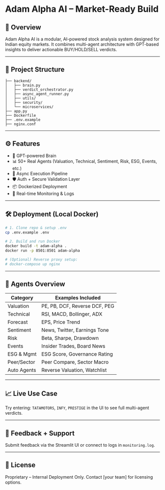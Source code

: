 
# Adam Alpha AI – Market-Ready Build

## 🚀 Overview
Adam Alpha AI is a modular, AI-powered stock analysis system designed for Indian equity markets. It combines multi-agent architecture with GPT-based insights to deliver actionable BUY/HOLD/SELL verdicts.

---

## 📁 Project Structure

```
├── backend/
│   ├── brain.py
│   ├── verdict_orchestrator.py
│   ├── async_agent_runner.py
│   ├── utils/
│   ├── security/
│   └── microservices/
├── app.py
├── Dockerfile
├── .env.example
├── nginx.conf
```

---

## ⚙️ Features
- 🧠 GPT-powered Brain
- 📊 50+ Real Agents (Valuation, Technical, Sentiment, Risk, ESG, Events, etc.)
- 🔁 Async Execution Pipeline
- 🛡️ Auth + Secure Validation Layer
- 📦 Dockerized Deployment
- 🔎 Real-time Monitoring & Logs

---

## 🛠️ Deployment (Local Docker)

```bash
# 1. Clone repo & setup .env
cp .env.example .env

# 2. Build and run Docker
docker build -t adam-alpha .
docker run -p 8501:8501 adam-alpha

# (Optional) Reverse proxy setup:
# docker-compose up nginx
```

---

## 📡 Agents Overview

| Category     | Examples Included |
|--------------|-------------------|
| Valuation    | PE, PB, DCF, Reverse DCF, PEG |
| Technical    | RSI, MACD, Bollinger, ADX     |
| Forecast     | EPS, Price Trend              |
| Sentiment    | News, Twitter, Earnings Tone |
| Risk         | Beta, Sharpe, Drawdown       |
| Events       | Insider Trades, Board News   |
| ESG & Mgmt   | ESG Score, Governance Rating |
| Peer/Sector  | Peer Compare, Sector Macro   |
| Auto Agents  | Reverse Valuation, Watchlist |

---

## 📈 Live Use Case
Try entering: `TATAMOTORS`, `INFY`, `PRESTIGE` in the UI to see full multi-agent verdicts.

---

## 📩 Feedback + Support
Submit feedback via the Streamlit UI or connect to logs in `monitoring.log`.

---

## 🧠 License
Proprietary – Internal Deployment Only. Contact [your team] for licensing options.
